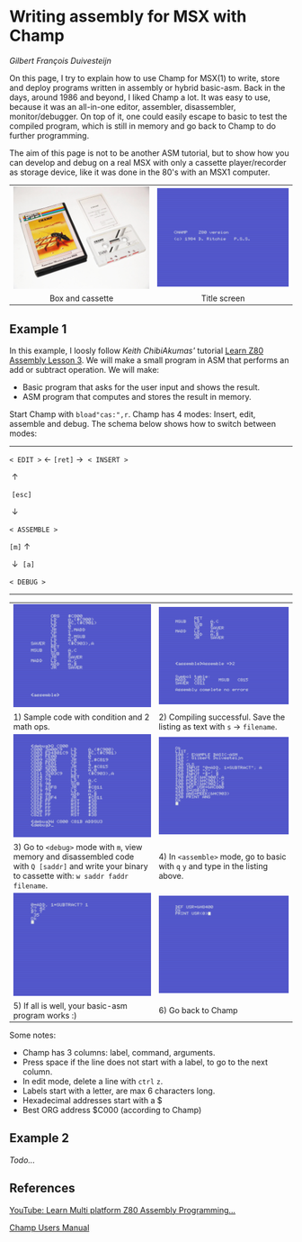 # ![]()Writing assembly for MSX with Champ

*Gilbert François Duivesteijn*



On this page, I try to explain how to use Champ for MSX(1) to write, store and deploy programs written in assembly or hybrid basic-asm. Back in the days, around 1986 and beyond, I liked Champ a lot. It was easy to use, because it was an all-in-one editor, assembler, disassembler, monitor/debugger. On top of it, one could easily escape to basic to test the compiled program, which is still in memory and go back to Champ to do further programming.

The aim of this page is not to be another ASM tutorial, but to show how you can develop and debug on a real MSX with only a cassette player/recorder as storage device, like it was done in the 80's with an MSX1 computer.

|                                   |                                     |
| :-------------------------------: | :---------------------------------: |
| ![](./assets/images/champ000.jpg) | ![](./assets/images/champtitle.png) |
|         Box and cassette          |            Title screen             |


## Example 1

 In this example, I loosly follow *Keith ChibiAkumas'* tutorial [Learn Z80 Assembly Lesson 3](https://www.youtube.com/watch?v=zPXmvoZz9Nk&list=PLp_QNRIYljFq-9nFiAUiAkRzAXfcZTBR_&index=3). We will make a small program in ASM that performs an add or subtract operation. We will make:

- Basic program that asks for the user input and shows the result.
- ASM program that computes and stores the result in memory.

Start Champ with `bload"cas:",r`. Champ has 4 modes: Insert, edit, assemble and debug. The schema below shows how to switch between modes:

---

 `< EDIT >`   &larr; `[ret]` &rarr;   `< INSERT >`

​          &uarr;

​     `[esc]`

​          &darr;

`< ASSEMBLE >`

   `[m]`    &uarr;

​      &darr;    `[a]`

   `< DEBUG >`

---

|                                                              |                                                              |
| ------------------------------------------------------------ | ------------------------------------------------------------ |
| ![](./assets/images/champ001.png)                            | ![](./assets/images/champ002.png)                            |
| 1) Sample code with condition and 2 math ops.                | 2) Compiling successful. Save the listing as text with `s` -> `filename`. |
| ![](./assets/images/champ004.png)                            | ![](./assets/images/champ005.png)                            |
| 3) Go to `<debug>` mode with `m`, view memory and disassembled code with `Q [saddr]` and write your binary to cassette with: `w saddr faddr filename`. | 4) In `<assemble>` mode, go to basic with `q` `y` and type in the listing above. |
| ![](./assets/images/champ006.png)                            | ![](./assets/images/champ007.png)                            |
| 5) If all is well, your basic-asm program works :)           | 6) Go back to Champ                                          |

Some notes:

- Champ has 3 columns: label, command, arguments.
- Press space if the line does not start with a label, to go to the next column.
- In edit mode, delete a line with `ctrl` `z`.
- Labels start with a letter, are max 6 characters long.
- Hexadecimal addresses start with a $
- Best ORG address $C000 (according to Champ)

## Example 2

*Todo...*





## References

[YouTube: Learn Multi platform Z80 Assembly Programming... ](https://www.youtube.com/watch?v=LpQCEwk2U9w&list=PLp_QNRIYljFq-9nFiAUiAkRzAXfcZTBR_)

[Champ Users Manual](./assets/doc/champ.pdf)

